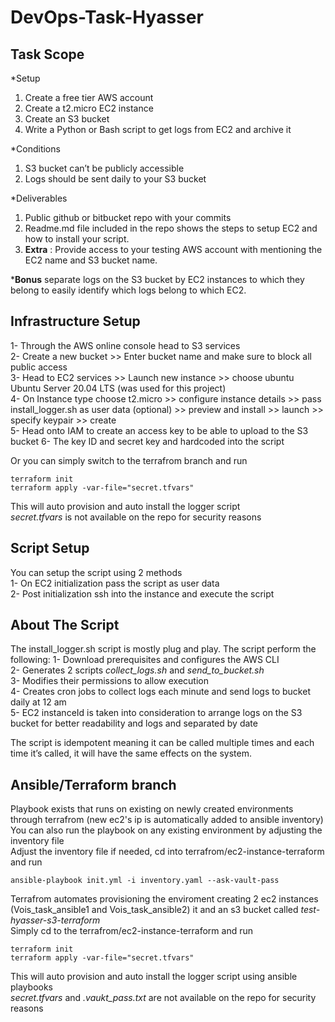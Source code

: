 ﻿# DevOps-Task-Hyasser
 
 
## Task Scope

*Setup
1.	Create a free tier AWS account
2.	Create a t2.micro EC2 instance
3.	Create an S3 bucket
4.	Write a Python or Bash script to get logs from EC2 and archive it

*Conditions
1.	S3 bucket can’t be publicly accessible
2.	Logs should be sent daily to your S3 bucket

*Deliverables
1.	Public github or bitbucket repo with your commits
2.	Readme.md file included in the repo shows the steps to setup EC2 and how to install
your script.
3.	**Extra** : Provide access to your testing AWS account with mentioning the EC2 name and
    S3 bucket name.

***Bonus** separate logs on the S3 bucket by EC2 instances to which they belong to easily identify which logs belong to which EC2.


## Infrastructure Setup
1- Through the AWS online console head to S3 services  
2- Create a new bucket >> Enter bucket name and make sure to block all public access  
3- Head to EC2 services >> Launch new instance >> choose ubuntu Ubuntu Server 20.04 LTS (was used for this project)  
4- On Instance type choose t2.micro >> configure instance details >> pass install_logger.sh as user data (optional) >> preview and install >> launch >> specify keypair >> create  
5- Head onto IAM to create an access key to be able to upload to the S3 bucket
6- The key ID and secret key and hardcoded into the script

Or you can simply switch to the terrafrom branch and run
```
terraform init
terraform apply -var-file="secret.tfvars"
```
This will auto provision and auto install the logger script   
*secret.tfvars* is not available on the repo for security reasons

## Script Setup
You can setup the script using 2 methods  
1- On EC2 initialization pass the script as user data  
2- Post initialization ssh into the instance and execute the script   

## About The Script
The install_logger.sh script is mostly plug and play.
The script perform the following:
1- Download prerequisites and configures the AWS CLI  
2- Generates 2 scripts *collect_logs.sh* and *send_to_bucket.sh*  
3- Modifies their permissions to allow execution  
4- Creates cron jobs to collect logs each minute and send logs to bucket daily at 12 am  
5- EC2 instanceId is taken into consideration to arrange logs on the S3 bucket for better readability and logs and separated by date  

The script is idempotent meaning it can be called multiple times and each time it’s called, it will have the same effects on the system.


## Ansible/Terraform branch
Playbook exists that runs on existing on newly created environments through terrafrom (new ec2's ip is automatically added to ansible inventory)  
You can also run the playbook on any existing environment by adjusting the inventory file  
Adjust the inventory file if needed, cd into terrafrom/ec2-instance-terraform and run 
```
ansible-playbook init.yml -i inventory.yaml --ask-vault-pass
```
Terrafrom automates provisioning the enviroment creating 2 ec2 instances (Vois_task_ansible1 and Vois_task_ansible2) it and an s3 bucket called *test-hyasser-s3-terraform*  
Simply cd to the terrafrom/ec2-instance-terraform and run  
```
terraform init
terraform apply -var-file="secret.tfvars"
```
This will auto provision and auto install the logger script using ansible playbooks   
*secret.tfvars* and *.vaukt_pass.txt* are not available on the repo for security reasons 

